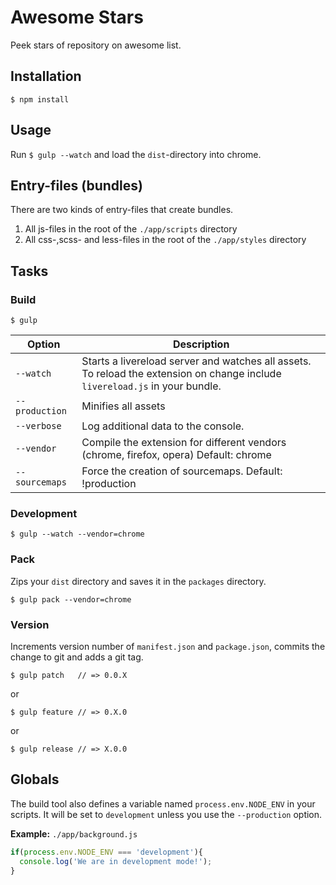 # Awesome Stars

Peek stars of repository on awesome list.

## Installation

	$ npm install

## Usage

Run `$ gulp --watch` and load the `dist`-directory into chrome.

## Entry-files (bundles)

There are two kinds of entry-files that create bundles.

1. All js-files in the root of the `./app/scripts` directory
2. All css-,scss- and less-files in the root of the `./app/styles` directory

## Tasks

### Build

```
$ gulp
```

Option | Description
---|---
`--watch` | Starts a livereload server and watches all assets. <br>To reload the extension on change include `livereload.js` in your bundle.
`--production` | Minifies all assets
`--verbose` | Log additional data to the console.
`--vendor` | Compile the extension for different vendors (chrome, firefox, opera)  Default: chrome
`--sourcemaps` | Force the creation of sourcemaps. Default: !production

### Development

```
$ gulp --watch --vendor=chrome
```

### Pack

Zips your `dist` directory and saves it in the `packages` directory.

```
$ gulp pack --vendor=chrome
```

### Version

Increments version number of `manifest.json` and `package.json`,
commits the change to git and adds a git tag.

```
$ gulp patch   // => 0.0.X
```

or

```shell
$ gulp feature // => 0.X.0
```

or

```shell
$ gulp release // => X.0.0
```


## Globals

The build tool also defines a variable named `process.env.NODE_ENV` in your scripts. It will be set to `development` unless you use the `--production` option.

**Example:** `./app/background.js`

```javascript
if(process.env.NODE_ENV === 'development'){
  console.log('We are in development mode!');
}
```
